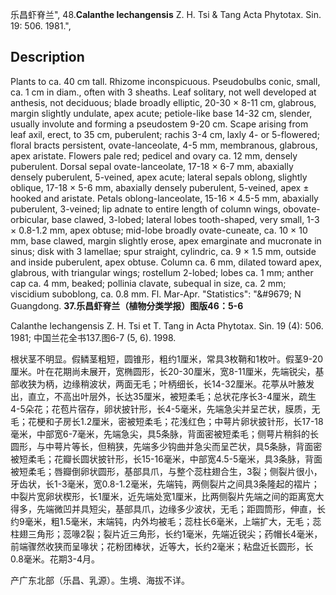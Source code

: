 乐昌虾脊兰",
48.**Calanthe lechangensis** Z. H. Tsi & Tang Acta Phytotax. Sin. 19: 506. 1981.",

## Description
Plants to ca. 40 cm tall. Rhizome inconspicuous. Pseudobulbs conic, small, ca. 1 cm in diam., often with 3 sheaths. Leaf solitary, not well developed at anthesis, not deciduous; blade broadly elliptic, 20-30 × 8-11 cm, glabrous, margin slightly undulate, apex acute; petiole-like base 14-32 cm, slender, usually involute and forming a pseudostem 9-20 cm. Scape arising from leaf axil, erect, to 35 cm, puberulent; rachis 3-4 cm, laxly 4- or 5-flowered; floral bracts persistent, ovate-lanceolate, 4-5 mm, membranous, glabrous, apex aristate. Flowers pale red; pedicel and ovary ca. 12 mm, densely puberulent. Dorsal sepal ovate-lanceolate, 17-18 × 6-7 mm, abaxially densely puberulent, 5-veined, apex acute; lateral sepals oblong, slightly oblique, 17-18 × 5-6 mm, abaxially densely puberulent, 5-veined, apex ± hooked and aristate. Petals oblong-lanceolate, 15-16 × 4.5-5 mm, abaxially puberulent, 3-veined; lip adnate to entire length of column wings, obovate-orbicular, base clawed, 3-lobed; lateral lobes tooth-shaped, very small, 1-3 × 0.8-1.2 mm, apex obtuse; mid-lobe broadly ovate-cuneate, ca. 10 × 10 mm, base clawed, margin slightly erose, apex emarginate and mucronate in sinus; disk with 3 lamellae; spur straight, cylindric, ca. 9 × 1.5 mm, outside and inside puberulent, apex obtuse. Column ca. 6 mm, dilated toward apex, glabrous, with triangular wings; rostellum 2-lobed; lobes ca. 1 mm; anther cap ca. 4 mm, beaked; pollinia clavate, subequal in size, ca. 2 mm; viscidium suboblong, ca. 0.8 mm. Fl. Mar-Apr.
  "Statistics": "&amp;#9679; N Guangdong.
**37.乐昌虾脊兰（植物分类学报）图版46：5-6**

Calanthe lechangensis Z. H. Tsi et T. Tang in Acta Phytotax. Sin. 19 (4): 506. 1981; 中国兰花全书137.图6-7 (5, 6). 1998.

根状茎不明显。假鳞茎粗短，圆锥形，粗约1厘米，常具3枚鞘和1枚叶。假茎9-20厘米。叶在花期尚未展开，宽椭圆形，长20-30厘米，宽8-11厘米，先端锐尖，基部收狭为柄，边缘稍波状，两面无毛；叶柄细长，长14-32厘米。花葶从叶腋发出，直立，不高出叶层外，长达35厘米，被短柔毛；总状花序长3-4厘米，疏生4-5朵花；花苞片宿存，卵状披针形，长4-5毫米，先端急尖并呈芒状，膜质，无毛；花梗和子房长1.2厘米，密被短柔毛；花浅红色；中萼片卵状披针形，长17-18毫米，中部宽6-7毫米，先端急尖，具5条脉，背面密被短柔毛；侧萼片稍斜的长圆形，与中萼片等长，但稍狭，先端多少钩曲并急尖而呈芒状，具5条脉，背面密被短柔毛；花瓣长圆状披针形，长15-16毫米，中部宽4.5-5毫米，具3条脉，背面被短柔毛；唇瓣倒卵状圆形，基部具爪，与整个蕊柱翅合生，3裂；侧裂片很小，牙齿状，长1-3毫米，宽0.8-1.2毫米，先端钝，两侧裂片之间具3条隆起的褶片；中裂片宽卵状楔形，长1厘米，近先端处宽1厘米，比两侧裂片先端之间的距离宽大得多，先端微凹并具短尖，基部具爪，边缘多少波状，无毛；距圆筒形，伸直，长约9毫米，粗1.5毫米，末端钝，内外均被毛；蕊柱长6毫米，上端扩大，无毛；蕊柱翅三角形；蕊喙2裂；裂片近三角形，长约1毫米，先端近锐尖；药帽长4毫米，前端骤然收狭而呈喙状；花粉团棒状，近等大，长约2毫米；粘盘近长圆形，长0.8毫米。花期3-4月。

产广东北部（乐昌、乳源）。生境、海拔不详。
